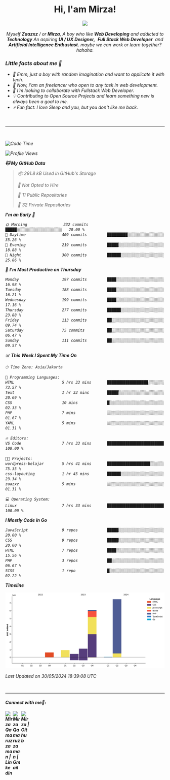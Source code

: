 <h1 align="center">Hi, I'am Mirza!</h1>
<p align="center">
  <a href="https://github.com/Ratheshan03/readme-typing-svg"><img src="https://readme-typing-svg.herokuapp.com?lines=UI+/+UX+Designer;Full+Stack+Web+Developer;IT+Enthusiast;Artificial+Intelligence+Addicted;&center=true&width=500&height=50"></a>
</p>

<p align="center">
  <em>
    Myself <b>Zaazxz</b> / or <b>Mirza</b>, A boy who like <b>Web Developing</b> and addicted to <b>Technology</b>
    An aspiring <b>UI / UX Designer,</b>&nbsp; <b>Full Stack Web Developer</b>&nbsp; and <b> Artificial Intelligence Enthusiast.</b> maybe we can work or learn together? hahaha.
  <br>
</p>

<h3>Little facts about me 🧑</h3>

- 🧞 Emm, just a boy with random imagination and want to applicate it with tech.
- 🔭 Now, i'am an freelancer who open to any task in web development.
- 👯 I’m looking to collaborate with Fullstack Web Developer.
- 💡 Contributing to Open Source Projects and learn something new is always been a goal to me.
- ⚡ Fun fact: I love Sleep and you, but you don't like me back.
<br>

---

<br>

<!--START_SECTION:waka-->
![Code Time](http://img.shields.io/badge/Code%20Time-693%20hrs%209%20mins-blue)

![Profile Views](http://img.shields.io/badge/Profile%20Views-131-blue)

**🐱 My GitHub Data** 

> 📦 291.8 kB Used in GitHub's Storage 
 > 
> 🚫 Not Opted to Hire
 > 
> 📜 11 Public Repositories 
 > 
> 🔑 32 Private Repositories 
 > 
**I'm an Early 🐤** 

```text
🌞 Morning                232 commits         █████░░░░░░░░░░░░░░░░░░░░   20.00 % 
🌆 Daytime                409 commits         █████████░░░░░░░░░░░░░░░░   35.26 % 
🌃 Evening                219 commits         █████░░░░░░░░░░░░░░░░░░░░   18.88 % 
🌙 Night                  300 commits         ██████░░░░░░░░░░░░░░░░░░░   25.86 % 
```
📅 **I'm Most Productive on Thursday** 

```text
Monday                   197 commits         ████░░░░░░░░░░░░░░░░░░░░░   16.98 % 
Tuesday                  188 commits         ████░░░░░░░░░░░░░░░░░░░░░   16.21 % 
Wednesday                199 commits         ████░░░░░░░░░░░░░░░░░░░░░   17.16 % 
Thursday                 277 commits         ██████░░░░░░░░░░░░░░░░░░░   23.88 % 
Friday                   113 commits         ██░░░░░░░░░░░░░░░░░░░░░░░   09.74 % 
Saturday                 75 commits          ██░░░░░░░░░░░░░░░░░░░░░░░   06.47 % 
Sunday                   111 commits         ██░░░░░░░░░░░░░░░░░░░░░░░   09.57 % 
```


📊 **This Week I Spent My Time On** 

```text
🕑︎ Time Zone: Asia/Jakarta

💬 Programming Languages: 
HTML                     5 hrs 33 mins       ██████████████████░░░░░░░   73.57 % 
Text                     1 hr 33 mins        █████░░░░░░░░░░░░░░░░░░░░   20.69 % 
CSS                      10 mins             █░░░░░░░░░░░░░░░░░░░░░░░░   02.33 % 
PHP                      7 mins              ░░░░░░░░░░░░░░░░░░░░░░░░░   01.67 % 
YAML                     5 mins              ░░░░░░░░░░░░░░░░░░░░░░░░░   01.31 % 

🔥 Editors: 
VS Code                  7 hrs 33 mins       █████████████████████████   100.00 % 

🐱‍💻 Projects: 
wordpress-belajar        5 hrs 41 mins       ███████████████████░░░░░░   75.35 % 
css-layouting            1 hr 45 mins        ██████░░░░░░░░░░░░░░░░░░░   23.34 % 
zaazxz                   5 mins              ░░░░░░░░░░░░░░░░░░░░░░░░░   01.31 % 

💻 Operating System: 
Linux                    7 hrs 33 mins       █████████████████████████   100.00 % 
```

**I Mostly Code in Go** 

```text
JavaScript               9 repos             █████░░░░░░░░░░░░░░░░░░░░   20.00 % 
CSS                      9 repos             █████░░░░░░░░░░░░░░░░░░░░   20.00 % 
HTML                     7 repos             ████░░░░░░░░░░░░░░░░░░░░░   15.56 % 
PHP                      3 repos             ██░░░░░░░░░░░░░░░░░░░░░░░   06.67 % 
SCSS                     1 repo              █░░░░░░░░░░░░░░░░░░░░░░░░   02.22 % 
```



**Timeline**

![Lines of Code chart](https://raw.githubusercontent.com/zaazxz/zaazxz/main/assets/bar_graph.png)


 Last Updated on 30/05/2024 18:39:08 UTC
<!--END_SECTION:waka-->

<br>

---

<h4> Connect with me🤝: <h4>
  </hr>
  <a href="https://www.linkedin.com/in/mirzaqamaruzzaman18/">
   <img align="left" alt=" Mirza Qamaruzzaman | Linkedin" width="24px" src="https://www.vectorlogo.zone/logos/linkedin/linkedin-icon.svg" />
  </a>
  <a href="mailto:mirzaqamaruzzaman18@gmail.com">
    <img align="left" alt=" Mirza Qamaruzzaman | Gmail" width="26px" src="https://www.vectorlogo.zone/logos/gmail/gmail-icon.svg" />
  </a>
   <a href="https://github.com/zaazxz">
    <img align="left" alt=" Mirza | Github" width="26px" src="https://www.vectorlogo.zone/logos/github/github-tile.svg" />
  </a>
  <br>
